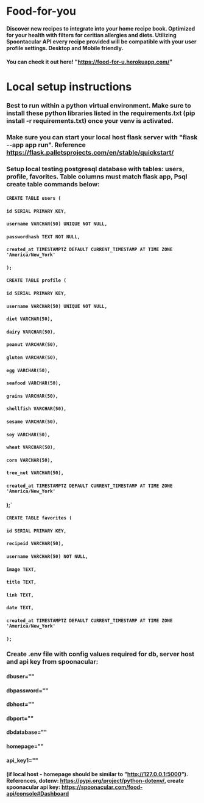 # Food-for-you
#### Discover new recipes to integrate into your home recipe book. Optimized for your health with filters for ceritian allergies and diets. Utilizing Spoontacular API every recipe provided will be compatible with your user profile settings. Desktop and Mobile friendly.
#### You can check it out here! "https://food-for-u.herokuapp.com/"

# Local setup instructions
### Best to run within a python virtual environment. Make sure to install these python libraries listed in the requirements.txt (pip install -r requirements.txt) once your venv is activated.
### Make sure you can start your local host flask server with "flask --app app run". Reference https://flask.palletsprojects.com/en/stable/quickstart/
####
### Setup local testing postgresql database with tables: users, profile, favorites. Table columns must match flask app, Psql create table commands below:
#### `CREATE TABLE users (`
####   `id SERIAL PRIMARY KEY,`
####    `username VARCHAR(50) UNIQUE NOT NULL,`
####    `passwordhash TEXT NOT NULL,`
####    `created_at TIMESTAMPTZ DEFAULT CURRENT_TIMESTAMP AT TIME ZONE 'America/New_York'`
#### `);`

####
#### `CREATE TABLE profile (`
####     `id SERIAL PRIMARY KEY,`
####    `username VARCHAR(50) UNIQUE NOT NULL,`
####    `diet VARCHAR(50),`
####    `dairy VARCHAR(50),`
####    `peanut VARCHAR(50),`
####    `gluten VARCHAR(50),`
####    `egg VARCHAR(50),`
####    `seafood VARCHAR(50),`
####    `grains VARCHAR(50),`
####    `shellfish VARCHAR(50),`
####    `sesame VARCHAR(50),`
####    `soy VARCHAR(50),`
####    `wheat VARCHAR(50),`
####    `corn VARCHAR(50),`
####    `tree_nut VARCHAR(50),`
####    `created_at TIMESTAMPTZ DEFAULT CURRENT_TIMESTAMP AT TIME ZONE 'America/New_York'`
#### );`

####
#### `CREATE TABLE favorites (`
####    `id SERIAL PRIMARY KEY,`
####    `recipeid VARCHAR(50),`
####    `username VARCHAR(50) NOT NULL,`
####    `image TEXT,`
####    `title TEXT,`
####    `link TEXT,`
####    `date TEXT,`
####    `created_at TIMESTAMPTZ DEFAULT CURRENT_TIMESTAMP AT TIME ZONE 'America/New_York'`
#### `);`

### Create .env file with config values required for db, server host and api key from spoonacular: 
#### dbuser=""
#### dbpassword=""
#### dbhost=""
#### dbport=""
#### dbdatabase=""
#### homepage=""
#### api_key1=""
#### (if local host - homepage should be similar to "http://127.0.0.1:5000"). References, dotenv: https://pypi.org/project/python-dotenv/, create spoonacular api key: https://spoonacular.com/food-api/console#Dashboard


